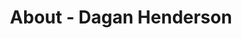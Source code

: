 ---
id: dagan_henderson
permalink: "/about/dagan_henderson"
full_name: Dagan Henderson
title: About - Dagan Henderson
role: Principal Engineer
image: dagan_henderson_color.jpg
about: Dagan believes that technology should enhance our abilities, experiences, and reach; solutions should be secure, reliable, and proven; and outcomes should be measured, tracked, and intentional. He has been programming for more than 20 years, has developed commercial software solutions in 10 programming languages, and has been awarded two patents. Dagan is passionate about secure application development and distributed computing.
github: 
linkedin: 
featimg: "/assets/aboutBanner1.jpg"
layout: about/profile
weight: 9
---